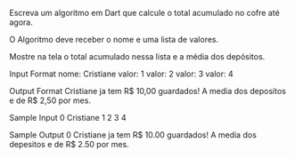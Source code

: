  Escreva um algoritmo em Dart que calcule o total acumulado no cofre até agora.

 O Algoritmo deve receber o nome e uma lista de valores.

 Mostre na tela o total acumulado nessa lista e a média dos depósitos.

 Input Format
 nome: Cristiane
 valor: 1
 valor: 2
 valor: 3
 valor: 4
 
 Output Format
 Cristiane ja tem R$ 10,00 guardados!
 A media dos depositos e de R$ 2,50 por mes.


 Sample Input 0
 Cristiane 1 2 3 4

 Sample Output 0
 Cristiane ja tem R$ 10.00 guardados!
 A media dos depesitos e de R$ 2.50 por mes.